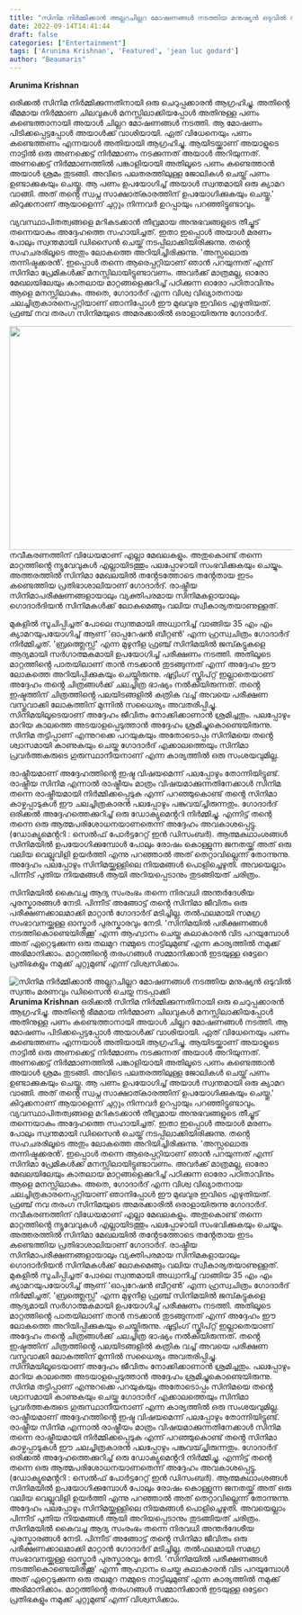 ```yaml
---
title: "സിനിമ നിർമ്മിക്കാൻ അല്ലറചില്ലറ മോഷണങ്ങൾ നടത്തിയ മനുഷ്യൻ ഒടുവിൽ സ്വന്തം മരണവും ഡിസൈൻ ചെയ്തു നടപ്പാക്കി"
date: 2022-09-14T14:41:44
draft: false
categories: ["Entertainment"]
tags: ['Arunima Krishnan', 'Featured', 'jean luc godard']
author: "Beaumaris"
---
```


<strong>Arunima Krishnan</strong>

ഒരിക്കൽ സിനിമ നിർമ്മിക്കുന്നതിനായി ഒരു ചെറുപ്പക്കാരൻ ആഗ്രഹിച്ചു. അതിൻ്റെ ഭീമമായ നിർമ്മാണ ചിലവുകൾ മനസ്സിലാക്കിയപ്പോൾ അതിനുള്ള പണം കണ്ടെത്താനായി അയാൾ ചില്ലറ മോഷണങ്ങൾ നടത്തി. ആ മോഷണം പിടിക്കപ്പെട്ടപ്പോൾ അയാൾക്ക് വാശിയായി. ഏത് വിധേനെയും പണം കണ്ടെത്തണം എന്നയാൾ അതിയായി ആഗ്രഹിച്ചു. ആയിടയ്ക്കാണ് അയാളുടെ നാട്ടിൽ ഒരു അണക്കെട്ട് നിർമ്മാണം നടക്കുന്നത് അയാൾ അറിയുന്നത്. അണക്കെട്ട് നിർമ്മാണത്തിൽ പങ്കാളിയായി അതിലൂടെ പണം കണ്ടെത്താൻ അയാൾ ശ്രമം തുടങ്ങി. അവിടെ പലതരത്തിലുള്ള ജോലികൾ ചെയ്ത് പണം ഉണ്ടാക്കുകയും ചെയ്തു. ആ പണം ഉപയോഗിച്ച് അയാൾ സ്വന്തമായി ഒരു ക്യാമറ വാങ്ങി. അത് തൻ്റെ സ്വപ്ന സാക്ഷാത്കാരത്തിന് ഉപയോഗിക്കുകയും ചെയ്തു.' കിറുക്കനാണ് ആയാളെന്ന് ചുറ്റും നിന്നവർ ഉറപ്പായും പറഞ്ഞിട്ടുണ്ടാവും.

വ്യവസ്ഥാപിതത്വങ്ങളെ മറികടക്കാൻ തീവ്രമായ അനുഭവങ്ങളുടെ തീച്ചൂട് തന്നെയാകും അദ്ദേഹത്തെ സഹായിച്ചത്. ഇതാ ഇപ്പൊൾ അയാൾ മരണം പോലും സ്വന്തമായി ഡിസൈൻ ചെയ്ത് നടപ്പിലാക്കിയിരിക്കുന്നു. തൻ്റെ സഹചരരിലൂടെ അതും ലോകത്തെ അറിയിച്ചിരിക്കുന്നു. 'അസ്സലൊരു തന്നിഷ്ടക്കരൻ'. ഇപ്പൊൾ തന്നെ ആരെപ്പറ്റിയാണ് ഞാൻ പറയുന്നത് എന്ന് സിനിമാ പ്രേമികൾക്ക് മനസ്സിലായിട്ടുണ്ടാവണം. അവർക്ക് മാത്രമല്ല, ഓരോ മേഖലയിലേയും കാതലായ മാറ്റങ്ങളെക്കുറിച്ച് പഠിക്കുന്ന ഓരോ പഠിതാവിനും ആളെ മനസ്സിലാകും. അതെ, ഗോദാർദ് എന്ന വിശ്വ വിഖ്യാതനായ ചലച്ചിത്രകാരനെപ്പറ്റിയാണ് ഞാനിപ്പോൾ ഈ മുഖവുര ഇവിടെ എഴുതിയത്. ഫ്രഞ്ച് നവ തരംഗ സിനിമയുടെ അമരക്കാരിൽ ഒരാളായിരുന്നു ഗോദാർദ്.

<img class="wp-image-350665 aligncenter" src="https://cdn.boolokam.com/articles/2022/09/fwggg-1-1-2-1-1.jpg" alt="" width="759" height="398" />നവീകരണത്തിന് വിധേയമാണ് എല്ലാ മേഖലകളും. അതുകൊണ്ട് തന്നെ മാറ്റത്തിൻ്റെ ന്യൂവേവുകൾ എല്ലായിടത്തും പലപ്പോഴായി സംഭവിക്കുകയും ചെയ്യും. അത്തരത്തിൽ സിനിമാ മേഖലയിൽ തൻ്റേടത്തോടെ തൻ്റേതായ ഇടം കണ്ടെത്തിയ പ്രതിഭാശാലിയാണ് ഗോദാർദ്. രാഷ്ട്രീയ സിനിമാപരീക്ഷണങ്ങളായാലും വ്യക്തിപരമായ സിനിമകളായാലും ഗൊദാർദിയൻ സിനിമകൾക്ക് ലോകമെങ്ങും വലിയ സ്വീകാര്യതയാണുള്ളത്.

മുകളിൽ സൂചിപ്പിച്ചത് പോലെ സ്വന്തമായി അധ്വാനിച്ച് വാങ്ങിയ 35 എം എം ക്യാമറയുപയോഗിച്ച് ആണ് 'ഓപ്പറേഷൻ ബീറ്റൺ' എന്ന ഹ്രസ്വചിത്രം ഗോദാർദ് നിർമ്മിച്ചത്. 'ബ്രത്ത്ലെസ്സ്' എന്ന മുഴുനീള ഫ്രഞ്ച് സിനിമയിൽ ജമ്പ്കട്ടുകളെ ആദ്യമായി സർഗാത്മകമായി ഉപയോഗിച്ച് പരീക്ഷണം നടത്തി. അതിലൂടെ മാറ്റത്തിൻ്റെ പാതയിലാണ് താൻ നടക്കാൻ തുടങ്ങുന്നത് എന്ന് അദ്ദേഹം ഈ ലോകത്തെ അറിയിപ്പിക്കുകയും ചെയ്തിരുന്നു. ഷൂട്ടിംഗ് സ്ക്രിപ്റ്റ് ഇല്ലാതെയാണ് അദ്ദേഹം തൻ്റെ ചിത്രങ്ങൾക്ക് ചലച്ചിത്ര ഭാഷ്യം നൽകിയിരുന്നത്. തൻ്റെ ഇഷ്ടത്തിന് ചിത്രത്തിൻ്റെ പലയിടങ്ങളിൽ കത്രിക വച്ച് അവയെ പരീക്ഷണ വസ്തുവാക്കി ലോകത്തിന് മുന്നിൽ സധൈര്യം അവതരിപ്പിച്ചു. സിനിമയിലൂടെയാണ് അദ്ദേഹം ജീവിതം നോക്കിക്കാണാൻ ശ്രമിച്ചതും. പലപ്പോഴും മാറിയ കാലത്തെ അടയാളപ്പെടുത്താൻ അദ്ദേഹം ശ്രമിച്ചുകൊണ്ടെയിരുന്നു. സിനിമ തട്ടിപ്പാണ് എന്നുറക്കെ പറയുകയും അതോടൊപ്പം സിനിമയെ തൻ്റെ ശ്വാസമായി കാണുകയും ചെയ്ത ഗോദാർദ് എക്കാലത്തെയും സിനിമാ പ്രവർത്തകരുടെ ഗുരുസ്ഥാനീയനാണ് എന്ന കാര്യത്തിൽ ഒരു സംശയവുമില്ല.

രാഷ്ട്രീയമാണ് അദ്ദേഹത്തിൻ്റെ ഇഷ്ട വിഷയമെന്ന് പലപ്പോഴും തോന്നിയിട്ടുണ്ട്. രാഷ്ട്രീയ സിനിമ എന്നാൽ രാഷ്ട്രീയം മാത്രം വിഷയമാക്കുന്നതിനേക്കാൾ സിനിമ തന്നെ രാഷ്ട്രീയമായി നിർമ്മിക്കപ്പെടുക എന്ന് പറഞ്ഞുകൊണ്ട് തൻ്റെ സിനിമാ കാഴ്ചപ്പാടുകൾ ഈ ചലച്ചിത്രകാരൻ പലപ്പോഴും പങ്കുവയ്ച്ചിരുന്നതും.
ഗോദാർദ് ഒരിക്കൽ അദ്ദേഹത്തെക്കുറിച്ച് ഒരു ഡോക്യുമെൻ്ററി നിർമ്മിച്ചു. എന്നിട്ട് തന്റെ തന്നെ ഒരു ആത്മപരിശോധനയാണതെന്ന് അദ്ദേഹം അവകാശപ്പെട്ടു. (ഡോക്യുമെൻ്ററി : സെൽഫ് പോർട്ടറേറ്റ് ഇൻ ഡിസംബർ). ആത്മകഥാംശങ്ങൾ സിനിമയിൽ ഉപയോഗിക്കുമ്പോൾ പോലും രോഷം കൊള്ളുന്ന ജനതയ്ക്ക് അത് ഒരു വലിയ വെല്ലുവിളി ഉയർത്തി എന്നു പറഞ്ഞാൽ അത് തെറ്റാവില്ലെന്ന് തോന്നുന്നു. അദ്ദേഹം പലപ്പോഴും സിനിമയ്ക്കുള്ളിലെ നിയമങ്ങൾ പൊളിച്ചെഴുതി. അവയെല്ലാം പിന്നീട് പുതിയ നിയമങ്ങൾ ആയി അറിയപ്പെടാനും തുടങ്ങിയത് ചരിത്രം.

സിനിമയിൽ കൈവച്ച ആദ്യ സംരംഭം തന്നെ നിരവധി അന്തർദേശീയ പുരസ്കാരങ്ങൾ നേടി. പിന്നീട് അങ്ങോട്ട് തൻ്റെ സിനിമാ ജീവിതം ഒരു പരീക്ഷണക്കാലമാക്കി മാറ്റാൻ ഗോദാർദ് മടിച്ചില്ല. തൽഫലമായി സമഗ്ര സംഭാവനയ്ക്കുള്ള ഓസ്കാർ പുരസ്കാരവും നേടി. 'സിനിമയിൽ പരീക്ഷണങ്ങൾ നടത്തികൊണ്ടെയിരിക്കൂ' എന്ന ആഹ്വാനം ചെയ്ത കലാകാരൻ വിട പറയുമ്പോൾ അത് ഏറ്റെടുക്കുന്ന ഒരു തലമുറ നമ്മുടെ നാട്ടിലുമുണ്ട് എന്ന കാര്യത്തിൽ നമുക്ക് അഭിമാനിക്കാം. മാറ്റത്തിൻ്റെ തരംഗങ്ങൾ സമ്മാനിക്കാൻ ഇടയുള്ള ഒട്ടേറെ പ്രതിഭകളും നമുക്ക് ചുറ്റുമുണ്ട് എന്ന് വിശ്വസിക്കാം.


![സിനിമ നിർമ്മിക്കാൻ അല്ലറചില്ലറ മോഷണങ്ങൾ നടത്തിയ മനുഷ്യൻ ഒടുവിൽ സ്വന്തം മരണവും ഡിസൈൻ ചെയ്തു നടപ്പാക്കി](https://cdn.boolokam.com/articles/2022/09/fwggg-1-1-2-1-1.jpg)**Arunima Krishnan** ഒരിക്കൽ സിനിമ നിർമ്മിക്കുന്നതിനായി ഒരു ചെറുപ്പക്കാരൻ ആഗ്രഹിച്ചു. അതിൻ്റെ ഭീമമായ നിർമ്മാണ ചിലവുകൾ മനസ്സിലാക്കിയപ്പോൾ അതിനുള്ള പണം കണ്ടെത്താനായി അയാൾ ചില്ലറ മോഷണങ്ങൾ നടത്തി. ആ മോഷണം പിടിക്കപ്പെട്ടപ്പോൾ അയാൾക്ക് വാശിയായി. ഏത് വിധേനെയും പണം കണ്ടെത്തണം എന്നയാൾ അതിയായി ആഗ്രഹിച്ചു. ആയിടയ്ക്കാണ് അയാളുടെ നാട്ടിൽ ഒരു അണക്കെട്ട് നിർമ്മാണം നടക്കുന്നത് അയാൾ അറിയുന്നത്. അണക്കെട്ട് നിർമ്മാണത്തിൽ പങ്കാളിയായി അതിലൂടെ പണം കണ്ടെത്താൻ അയാൾ ശ്രമം തുടങ്ങി. അവിടെ പലതരത്തിലുള്ള ജോലികൾ ചെയ്ത് പണം ഉണ്ടാക്കുകയും ചെയ്തു. ആ പണം ഉപയോഗിച്ച് അയാൾ സ്വന്തമായി ഒരു ക്യാമറ വാങ്ങി. അത് തൻ്റെ സ്വപ്ന സാക്ഷാത്കാരത്തിന് ഉപയോഗിക്കുകയും ചെയ്തു.' കിറുക്കനാണ് ആയാളെന്ന് ചുറ്റും നിന്നവർ ഉറപ്പായും പറഞ്ഞിട്ടുണ്ടാവും. വ്യവസ്ഥാപിതത്വങ്ങളെ മറികടക്കാൻ തീവ്രമായ അനുഭവങ്ങളുടെ തീച്ചൂട് തന്നെയാകും അദ്ദേഹത്തെ സഹായിച്ചത്. ഇതാ ഇപ്പൊൾ അയാൾ മരണം പോലും സ്വന്തമായി ഡിസൈൻ ചെയ്ത് നടപ്പിലാക്കിയിരിക്കുന്നു. തൻ്റെ സഹചരരിലൂടെ അതും ലോകത്തെ അറിയിച്ചിരിക്കുന്നു. 'അസ്സലൊരു തന്നിഷ്ടക്കരൻ'. ഇപ്പൊൾ തന്നെ ആരെപ്പറ്റിയാണ് ഞാൻ പറയുന്നത് എന്ന് സിനിമാ പ്രേമികൾക്ക് മനസ്സിലായിട്ടുണ്ടാവണം. അവർക്ക് മാത്രമല്ല, ഓരോ മേഖലയിലേയും കാതലായ മാറ്റങ്ങളെക്കുറിച്ച് പഠിക്കുന്ന ഓരോ പഠിതാവിനും ആളെ മനസ്സിലാകും. അതെ, ഗോദാർദ് എന്ന വിശ്വ വിഖ്യാതനായ ചലച്ചിത്രകാരനെപ്പറ്റിയാണ് ഞാനിപ്പോൾ ഈ മുഖവുര ഇവിടെ എഴുതിയത്. ഫ്രഞ്ച് നവ തരംഗ സിനിമയുടെ അമരക്കാരിൽ ഒരാളായിരുന്നു ഗോദാർദ്. നവീകരണത്തിന് വിധേയമാണ് എല്ലാ മേഖലകളും. അതുകൊണ്ട് തന്നെ മാറ്റത്തിൻ്റെ ന്യൂവേവുകൾ എല്ലായിടത്തും പലപ്പോഴായി സംഭവിക്കുകയും ചെയ്യും. അത്തരത്തിൽ സിനിമാ മേഖലയിൽ തൻ്റേടത്തോടെ തൻ്റേതായ ഇടം കണ്ടെത്തിയ പ്രതിഭാശാലിയാണ് ഗോദാർദ്. രാഷ്ട്രീയ സിനിമാപരീക്ഷണങ്ങളായാലും വ്യക്തിപരമായ സിനിമകളായാലും ഗൊദാർദിയൻ സിനിമകൾക്ക് ലോകമെങ്ങും വലിയ സ്വീകാര്യതയാണുള്ളത്. മുകളിൽ സൂചിപ്പിച്ചത് പോലെ സ്വന്തമായി അധ്വാനിച്ച് വാങ്ങിയ 35 എം എം ക്യാമറയുപയോഗിച്ച് ആണ് 'ഓപ്പറേഷൻ ബീറ്റൺ' എന്ന ഹ്രസ്വചിത്രം ഗോദാർദ് നിർമ്മിച്ചത്. 'ബ്രത്ത്ലെസ്സ്' എന്ന മുഴുനീള ഫ്രഞ്ച് സിനിമയിൽ ജമ്പ്കട്ടുകളെ ആദ്യമായി സർഗാത്മകമായി ഉപയോഗിച്ച് പരീക്ഷണം നടത്തി. അതിലൂടെ മാറ്റത്തിൻ്റെ പാതയിലാണ് താൻ നടക്കാൻ തുടങ്ങുന്നത് എന്ന് അദ്ദേഹം ഈ ലോകത്തെ അറിയിപ്പിക്കുകയും ചെയ്തിരുന്നു. ഷൂട്ടിംഗ് സ്ക്രിപ്റ്റ് ഇല്ലാതെയാണ് അദ്ദേഹം തൻ്റെ ചിത്രങ്ങൾക്ക് ചലച്ചിത്ര ഭാഷ്യം നൽകിയിരുന്നത്. തൻ്റെ ഇഷ്ടത്തിന് ചിത്രത്തിൻ്റെ പലയിടങ്ങളിൽ കത്രിക വച്ച് അവയെ പരീക്ഷണ വസ്തുവാക്കി ലോകത്തിന് മുന്നിൽ സധൈര്യം അവതരിപ്പിച്ചു. സിനിമയിലൂടെയാണ് അദ്ദേഹം ജീവിതം നോക്കിക്കാണാൻ ശ്രമിച്ചതും. പലപ്പോഴും മാറിയ കാലത്തെ അടയാളപ്പെടുത്താൻ അദ്ദേഹം ശ്രമിച്ചുകൊണ്ടെയിരുന്നു. സിനിമ തട്ടിപ്പാണ് എന്നുറക്കെ പറയുകയും അതോടൊപ്പം സിനിമയെ തൻ്റെ ശ്വാസമായി കാണുകയും ചെയ്ത ഗോദാർദ് എക്കാലത്തെയും സിനിമാ പ്രവർത്തകരുടെ ഗുരുസ്ഥാനീയനാണ് എന്ന കാര്യത്തിൽ ഒരു സംശയവുമില്ല. രാഷ്ട്രീയമാണ് അദ്ദേഹത്തിൻ്റെ ഇഷ്ട വിഷയമെന്ന് പലപ്പോഴും തോന്നിയിട്ടുണ്ട്. രാഷ്ട്രീയ സിനിമ എന്നാൽ രാഷ്ട്രീയം മാത്രം വിഷയമാക്കുന്നതിനേക്കാൾ സിനിമ തന്നെ രാഷ്ട്രീയമായി നിർമ്മിക്കപ്പെടുക എന്ന് പറഞ്ഞുകൊണ്ട് തൻ്റെ സിനിമാ കാഴ്ചപ്പാടുകൾ ഈ ചലച്ചിത്രകാരൻ പലപ്പോഴും പങ്കുവയ്ച്ചിരുന്നതും. ഗോദാർദ് ഒരിക്കൽ അദ്ദേഹത്തെക്കുറിച്ച് ഒരു ഡോക്യുമെൻ്ററി നിർമ്മിച്ചു. എന്നിട്ട് തന്റെ തന്നെ ഒരു ആത്മപരിശോധനയാണതെന്ന് അദ്ദേഹം അവകാശപ്പെട്ടു. (ഡോക്യുമെൻ്ററി : സെൽഫ് പോർട്ടറേറ്റ് ഇൻ ഡിസംബർ). ആത്മകഥാംശങ്ങൾ സിനിമയിൽ ഉപയോഗിക്കുമ്പോൾ പോലും രോഷം കൊള്ളുന്ന ജനതയ്ക്ക് അത് ഒരു വലിയ വെല്ലുവിളി ഉയർത്തി എന്നു പറഞ്ഞാൽ അത് തെറ്റാവില്ലെന്ന് തോന്നുന്നു. അദ്ദേഹം പലപ്പോഴും സിനിമയ്ക്കുള്ളിലെ നിയമങ്ങൾ പൊളിച്ചെഴുതി. അവയെല്ലാം പിന്നീട് പുതിയ നിയമങ്ങൾ ആയി അറിയപ്പെടാനും തുടങ്ങിയത് ചരിത്രം. സിനിമയിൽ കൈവച്ച ആദ്യ സംരംഭം തന്നെ നിരവധി അന്തർദേശീയ പുരസ്കാരങ്ങൾ നേടി. പിന്നീട് അങ്ങോട്ട് തൻ്റെ സിനിമാ ജീവിതം ഒരു പരീക്ഷണക്കാലമാക്കി മാറ്റാൻ ഗോദാർദ് മടിച്ചില്ല. തൽഫലമായി സമഗ്ര സംഭാവനയ്ക്കുള്ള ഓസ്കാർ പുരസ്കാരവും നേടി. 'സിനിമയിൽ പരീക്ഷണങ്ങൾ നടത്തികൊണ്ടെയിരിക്കൂ' എന്ന ആഹ്വാനം ചെയ്ത കലാകാരൻ വിട പറയുമ്പോൾ അത് ഏറ്റെടുക്കുന്ന ഒരു തലമുറ നമ്മുടെ നാട്ടിലുമുണ്ട് എന്ന കാര്യത്തിൽ നമുക്ക് അഭിമാനിക്കാം. മാറ്റത്തിൻ്റെ തരംഗങ്ങൾ സമ്മാനിക്കാൻ ഇടയുള്ള ഒട്ടേറെ പ്രതിഭകളും നമുക്ക് ചുറ്റുമുണ്ട് എന്ന് വിശ്വസിക്കാം.
